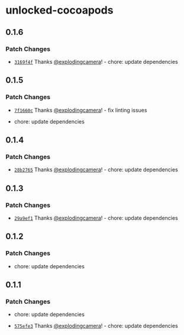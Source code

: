 # unlocked-cocoapods

## 0.1.6

### Patch Changes

- [`3169f4f`](https://github.com/explodingcamera/esm/commit/3169f4f5924f4e870bf25910ab2e9c79fd718057) Thanks [@explodingcamera](https://github.com/explodingcamera)! - chore: update dependencies

## 0.1.5

### Patch Changes

- [`7f1660c`](https://github.com/explodingcamera/esm/commit/7f1660c88677547d9eafb8ab30ff9032a75b42be) Thanks [@explodingcamera](https://github.com/explodingcamera)! - fix linting issues

- chore: update dependencies

## 0.1.4

### Patch Changes

- [`28b2765`](https://github.com/explodingcamera/esm/commit/28b276523ad007ab9ae0402a7d5d5b7360f1d7ed) Thanks [@explodingcamera](https://github.com/explodingcamera)! - chore: update dependencies

## 0.1.3

### Patch Changes

- [`29a9ef1`](https://github.com/explodingcamera/esm/commit/29a9ef118db1f1184f4f599b2806e25b1c41187b) Thanks [@explodingcamera](https://github.com/explodingcamera)! - chore: update dependencies

## 0.1.2

### Patch Changes

- chore: update dependencies

## 0.1.1

### Patch Changes

- chore: update dependencies

- [`575efe3`](https://github.com/explodingcamera/esm/commit/575efe385756abd44408d83535c27c99ff7efea2) Thanks [@explodingcamera](https://github.com/explodingcamera)! - chore: update dependencies
